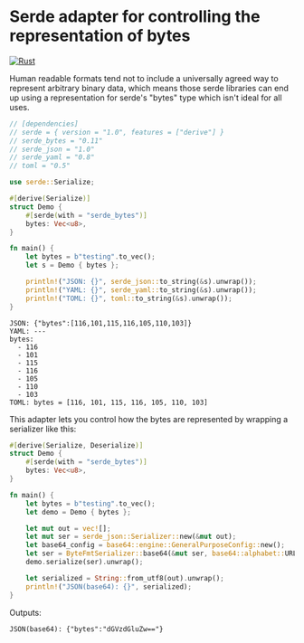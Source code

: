 # Serde adapter for controlling the representation of bytes

[![Rust](https://github.com/cfsamson/rfi-serde-byte-repr/actions/workflows/rust.yml/badge.svg)](https://github.com/cfsamson/rfi-serde-byte-repr/actions/workflows/rust.yml)

Human readable formats tend not to include a universally agreed way to represent arbitrary binary
data, which means those serde libraries can end up using a representation for serde's "bytes" type
which isn't ideal for all uses.

```rust
// [dependencies]
// serde = { version = "1.0", features = ["derive"] }
// serde_bytes = "0.11"
// serde_json = "1.0"
// serde_yaml = "0.8"
// toml = "0.5"

use serde::Serialize;

#[derive(Serialize)]
struct Demo {
    #[serde(with = "serde_bytes")]
    bytes: Vec<u8>,
}

fn main() {
    let bytes = b"testing".to_vec();
    let s = Demo { bytes };

    println!("JSON: {}", serde_json::to_string(&s).unwrap());
    println!("YAML: {}", serde_yaml::to_string(&s).unwrap());
    println!("TOML: {}", toml::to_string(&s).unwrap());
}
```

```
JSON: {"bytes":[116,101,115,116,105,110,103]}
YAML: ---
bytes:
  - 116
  - 101
  - 115
  - 116
  - 105
  - 110
  - 103
TOML: bytes = [116, 101, 115, 116, 105, 110, 103]
```

This adapter lets you control how the bytes are represented by wrapping a serializer like this:

```rust
#[derive(Serialize, Deserialize)]
struct Demo {
    #[serde(with = "serde_bytes")]
    bytes: Vec<u8>,
}

fn main() {
    let bytes = b"testing".to_vec();
    let demo = Demo { bytes };

    let mut out = vec![];
    let mut ser = serde_json::Serializer::new(&mut out);
    let base64_config = base64::engine::GeneralPurposeConfig::new();
    let ser = ByteFmtSerializer::base64(&mut ser, base64::alphabet::URL_SAFE, base64_config);
    demo.serialize(ser).unwrap();

    let serialized = String::from_utf8(out).unwrap();
    println!("JSON(base64): {}", serialized);
}
```

Outputs:

```
JSON(base64): {"bytes":"dGVzdGluZw=="}
```
